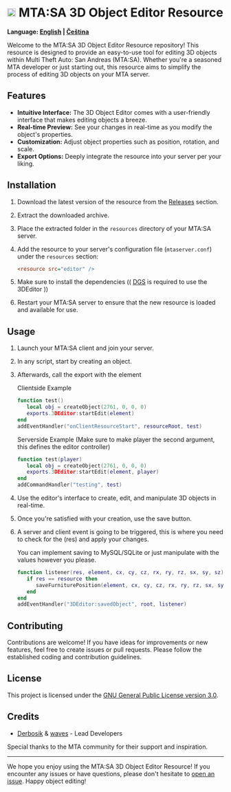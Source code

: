 # <img src="https://multitheftauto.com/mtasa_icon_hq.png" alt="MTA:SA Logo" width="20"> MTA:SA 3D Object Editor Resource

**Language: [English](README.md) | [Čeština](README-cz.md)**

Welcome to the MTA:SA 3D Object Editor Resource repository! This resource is designed to provide an easy-to-use tool for editing 3D objects within Multi Theft Auto: San Andreas (MTA:SA). Whether you're a seasoned MTA developer or just starting out, this resource aims to simplify the process of editing 3D objects on your MTA server.

## Features

- **Intuitive Interface:** The 3D Object Editor comes with a user-friendly interface that makes editing objects a breeze.
- **Real-time Preview:** See your changes in real-time as you modify the object's properties.
- **Customization:** Adjust object properties such as position, rotation, and scale.
- **Export Options:** Deeply integrate the resource into your server per your liking.

## Installation

1. Download the latest version of the resource from the [Releases](https://github.com/Derbosik/3DEditor/releases) section.
2. Extract the downloaded archive.
3. Place the extracted folder in the `resources` directory of your MTA:SA server.
4. Add the resource to your server's configuration file (`mtaserver.conf`) under the `resources` section:
   
    ```ini
    <resource src="editor" />
5. Make sure to install the dependencies (( [DGS](https://github.com/thisdp/dgs) is required to use the 3DEditor ))
6. Restart your MTA:SA server to ensure that the new resource is loaded and available for use.

## Usage

1. Launch your MTA:SA client and join your server.

2. In any script, start by creating an object.

3. Afterwards, call the export with the element
   
    Clientside Example
    ```lua
    function test()
       local obj = createObject(2761, 0, 0, 0)
       exports.3DEditor:startEdit(element)
    end
    addEventHandler("onClientResourceStart", resourceRoot, test)

    ```

    Serverside Example (Make sure to make player the second argument, this defines the editor controller)
    ```lua
    function test(player)
       local obj = createObject(2761, 0, 0, 0)
       exports.3DEditor:startEdit(element, player)
    end
    addCommandHandler("testing", test)

4. Use the editor's interface to create, edit, and manipulate 3D objects in real-time.

5. Once you're satisfied with your creation, use the save button.

6. A server and client event is going to be triggered, this is where you need to check for the (res) and apply your changes.

    You can implement saving to MySQL/SQLite or just manipulate with the values however you please.
    ```lua
    function listener(res, element, cx, cy, cz, rx, ry, rz, sx, sy, sz)
       if res == resource then
          saveFurniturePosition(element, cx, cy, cz, rx, ry, rz, sx, sy, sz)
       end
    end
    addEventHandler("3DEditor:savedObject", root, listener)

## Contributing

Contributions are welcome! If you have ideas for improvements or new features, feel free to create issues or pull requests. Please follow the established coding and contribution guidelines.

## License

This project is licensed under the [GNU General Public License version 3.0](LICENSE).

## Credits

- [Derbosik](https://github.com/Derbosik) & [waves](https://github.com/wavesk) - Lead Developers

Special thanks to the MTA community for their support and inspiration.

---

We hope you enjoy using the MTA:SA 3D Object Editor Resource! If you encounter any issues or have questions, please don't hesitate to [open an issue](https://github.com/Derbosik/3DEditor/issues). Happy object editing!
